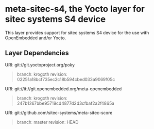 meta-sitec-s4, the Yocto layer for sitec systems S4 device
==========================================================

This layer provides support for sitec systems S4 device for the use with
OpenEmbedded and/or Yocto.

Layer Dependencies
------------------

URI: git://git.yoctoproject.org/poky
> branch: krogoth
> revision: 02251a18bcf735ec2c18b594cbed033a9069f05c

URI: git://it://git.openembedded.org/meta-openembedded
> branch: krogoth
> revision: 247b1267bbe95719cd4877d2d3cfbaf2a2f4865a

URI: git://github.com/sitec-systems/meta-sitec-score
> branch: master
> revision: HEAD
